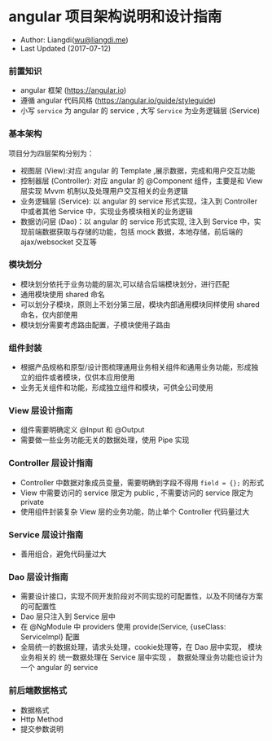 # angular 项目架构说明和设计指南
* Author: Liangdi(wu@liangdi.me)
* Last Updated (2017-07-12)

### 前置知识
* angular 框架 (https://angular.io)
* 遵循 angular 代码风格 (https://angular.io/guide/styleguide)
* 小写 ```service``` 为 angular 的 service , 大写 ```Service``` 为业务逻辑层 (Service)

### 基本架构
  项目分为四层架构分别为：

  * 视图层 (View):对应 angular 的 Template ,展示数据，完成和用户交互功能
  * 控制器层 (Controller): 对应 angular 的  @Component 组件，主要是和 View 层实现 Mvvm 机制以及处理用户交互相关的业务逻辑
  * 业务逻辑层 (Service): 以 angular 的 service 形式实现，注入到 Controller 中或者其他 Service 中，实现业务模块相关的业务逻辑
  * 数据访问层 (Dao)：以 angular 的 service 形式实现, 注入到 Service 中，实现前端数据获取与存储的功能，包括 mock 数据，本地存储，前后端的 ajax/websocket 交互等

### 模块划分
* 模块划分依托于业务功能的层次,可以结合后端模块划分，进行匹配
* 通用模块使用 shared 命名
* 可以划分子模块，原则上不划分第三层，模块内部通用模块同样使用 shared 命名，仅内部使用
* 模块划分需要考虑路由配置，子模块使用子路由

### 组件封装
* 根据产品规格和原型/设计图梳理通用业务相关组件和通用业务功能，形成独立的组件或者模块，仅供本应用使用
* 业务无关组件和功能，形成独立组件和模块，可供全公司使用

### View 层设计指南
* 组件需要明确定义 @Input 和 @Output
* 需要做一些业务功能无关的数据处理，使用 Pipe 实现

### Controller 层设计指南
* Controller 中数据对象成员变量，需要明确到字段不得用 ```field = {};``` 的形式
* View 中需要访问的 service 限定为 public , 不需要访问的 service 限定为 private
* 使用组件封装复杂 View 层的业务功能，防止单个 Controller 代码量过大

### Service 层设计指南
* 善用组合，避免代码量过大

### Dao 层设计指南
* 需要设计接口，实现不同开发阶段对不同实现的可配置性，以及不同储存方案的可配置性
* Dao 层只注入到 Service 层中
* 在 @NgModule 中 providers 使用  provide(Service, {useClass: ServiceImpl} 配置
* 全局统一的数据处理，请求头处理，cookie处理等，在 Dao 层中实现， 模块业务相关的 统一数据处理在  Service 层中实现 ， 数据处理业务功能也设计为一个 angular 的 service

### 前后端数据格式

* 数据格式
* Http Method
* 提交参数说明

